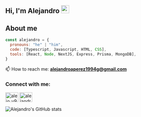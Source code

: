 ## Hi, I'm Alejandro <img src="https://media.giphy.com/media/hvRJCLFzcasrR4ia7z/giphy.gif" width="25px">

## About me
```javascript
const alejandro = {
  pronouns: "he" | "him",
  code: [Typescript, Javascript, HTML, CSS],
  tools: [React, Node, NextJS, Express, Prisma, MongoDB],
}
```
📫 How to reach me: **alejandroaperez1994g@gmail.com**


<h3 align="left">Connect with me:</h3>
<p align="left">
<a href="https://twitter.com/alejo_v94" target="blank"><img align="center" src="https://raw.githubusercontent.com/rahuldkjain/github-profile-readme-generator/master/src/images/icons/Social/twitter.svg" alt="alejo_v94" height="30" width="40" /></a>
<a href="https://www.linkedin.com/in/alejandro-avila-perez-47268017a/" target="blank"><img align="center" src="https://raw.githubusercontent.com/rahuldkjain/github-profile-readme-generator/master/src/images/icons/Social/linked-in-alt.svg" alt="alejandroaperez1994g" height="30" width="40" /></a>
</p>


![Alejandro's GitHub stats](https://github-readme-stats.vercel.app/api?username=alejandroaperez1994g&hide=contribs,prs)


<!--
**alejandroaperez1994g/alejandroaperez1994g** is a ✨ _special_ ✨ repository because its `README.md` (this file) appears on your GitHub profile.

Here are some ideas to get you started:

- 🔭 I’m currently working on ...
- 🌱 I’m currently learning ...
- 👯 I’m looking to collaborate on ...
- 🤔 I’m looking for help with ...
- 💬 Ask me about ...
- 📫 How to reach me: ...
- 😄 Pronouns: ...
- ⚡ Fun fact: ...
-->
